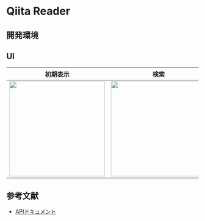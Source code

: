 # Qiita Reader

## 開発環境

## UI

| 初期表示 | 検索 | タブ検索 | 記事詳細（WebView） |
| --- | --- | --- | --- |
| <img width="250" src="https://github.com/user-attachments/assets/b7c2a07b-f7f3-475c-a8aa-ba7f9dec77f5" /> | <img width="250" src="https://github.com/user-attachments/assets/ff742a9a-1074-4084-9356-ee9045520d6a">| <img width="250" src="https://github.com/user-attachments/assets/21e6ae3c-0d92-4fee-88d8-d510a06b3db3"> | <img width="250" src="https://github.com/user-attachments/assets/d02a0f2d-733c-4fd2-a0b2-90b066e3ec7c"> |


## 参考文献
- [APIドキュメント](https://qiita.com/api/v2/docs)